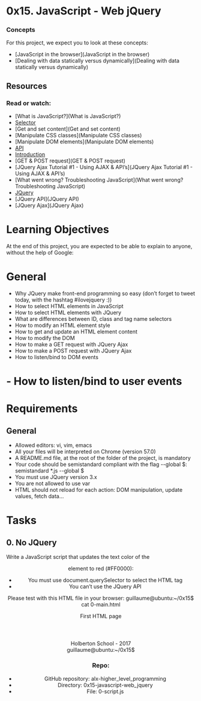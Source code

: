 # 0x15. JavaScript - Web jQuery

### Concepts

For this project, we expect you to look at these concepts:
* [JavaScript in the browser](JavaScript in the browser)
* [Dealing with data statically versus dynamically](Dealing with data statically versus dynamically)

## Resources
### Read or watch:

* [What is JavaScript?](What is JavaScript?)
* [Selector](Selector)
* [Get and set content](Get and set content)
* [Manipulate CSS classes](Manipulate CSS classes)
* [Manipulate DOM elements](Manipulate DOM elements)
* [API](API)
* [Introduction](Introduction)
* [GET & POST request](GET & POST request)
* [JQuery Ajax Tutorial #1 - Using AJAX & API’s](JQuery Ajax Tutorial #1 - Using AJAX & API’s)
* [What went wrong? Troubleshooting JavaScript](What went wrong? Troubleshooting JavaScript)
* [JQuery](JQuery)
* [JQuery API](JQuery API)
* [JQuery Ajax](JQuery Ajax)

# Learning Objectives
At the end of this project, you are expected to be able to explain to anyone, without the help of Google:

# General
* Why JQuery make front-end programming so easy (don’t forget to tweet today, with the hashtag #ilovejquery :))
* How to select HTML elements in JavaScript
* How to select HTML elements with JQuery
* What are differences between ID, class and tag name selectors
* How to modify an HTML element style
* How to get and update an HTML element content
* How to modify the DOM
* How to make a GET request with JQuery Ajax
* How to make a POST request with JQuery Ajax
* How to listen/bind to DOM events

# - How to listen/bind to user events

# Requirements

## General

 * Allowed editors: vi, vim, emacs
 * All your files will be interpreted on Chrome (version 57.0)
 * A README.md file, at the root of the folder of the project, is mandatory
 * Your code should be semistandard compliant with the flag --global $: semistandard *.js --global $
 * You must use JQuery version 3.x
 * You are not allowed to use var
 * HTML should not reload for each action: DOM manipulation, update values, fetch data…

# Tasks
 ## 0. No JQuery

Write a JavaScript script that updates the text color of the <header> element to red (#FF0000):
  * You must use document.querySelector to select the HTML tag
  * You can’t use the JQuery API

Please test with this HTML file in your browser:
guillaume@ubuntu:~/0x15$ cat 0-main.html 
<!DOCTYPE html>
<html lang="en">
  <head>
    <title>Holberton School</title>
  </head>
  <body>
    <header> 
      First HTML page
    </header>
    <footer>
      Holberton School - 2017
    </footer>
    <script type="text/javascript" src="0-script.js"></script>
  </body>
</html>
guillaume@ubuntu:~/0x15$ 

### Repo:
  * GitHub repository: alx-higher_level_programming
  * Directory: 0x15-javascript-web_jquery
  * File: 0-script.js

